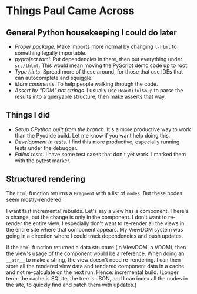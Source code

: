 # Things Paul Came Across

## General Python housekeeping I could do later

- *Proper package*. Make imports more normal by changing `t-html` to something legally importable.
- *pyproject.toml*. Put dependencies in there, then put everything under `src/thtml`. This would mean moving the
  PyScript demo code up to root.
- *Type hints*. Spread more of these around, for those that use IDEs that can autocomplete and squiggle.
- *More comments*. To help people walking through the code.
- *Assert by "DOM" not strings*. I usually use `BeautifulSoup` to parse the results into a queryable structure, then
  make asserts that way.

## Things I did

- *Setup CPython built from the branch*. It's a more productive way to work than the Pyodide build. Let me know if you
  want help doing this.
- *Development in tests*. I find this more productive, especially running tests under the debugger.
- *Failed tests*. I have some test cases that don't yet work. I marked them with the pytest marker.

## Structured rendering

The `html` function returns a `Fragment` with a list of `nodes`. But these nodes seem mostly-rendered.

I want fast incremental rebuilds. Let's say a view has a component. There's a change, but the change is only in the
component. I don't want to re-render the entire view. I especially don't want to re-render all the views in the entire
site where that component appears. My ViewDOM system was going in a direction where I could track dependencies and push
updates.

If the `html` function returned a data structure (in ViewDOM, a VDOM), then the view's usage of the component would be a
reference. When doing an `__str__` to make a string, the view doesn't need re-rendering. I can then store all the
rendered view data and rendered component data in a cache and not re-calculate on the next run. Hence: incremental
build. (Longer term: the cache is SQLite, the tree is JSON, and I can index all the nodes in the site, to quickly find
and patch them with updates.)

